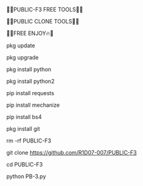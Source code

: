 💚🍒PUBLIC-F3 FREE TOOLS🍒💚


💚💚PUBLIC CLONE TOOLS💚💚

💚🔥FREE ENJOY🔥💚

pkg update

pkg upgrade

pkg install python

pkg install python2

pip install requests

pip install mechanize

pip install bs4

pkg install git

rm -rf PUBLIC-F3

git clone https://github.com/R1D07-007/PUBLIC-F3

cd PUBLIC-F3

python PB-3.py
